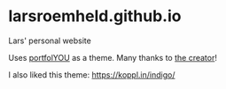 # larsroemheld.github.io
Lars' personal website

Uses [portfolYOU](https://youssefraafatnasry.github.io/portfolYOU/) as a theme. Many thanks to [the creator](https://youssefraafatnasry.github.io/)!

I also liked this theme: https://koppl.in/indigo/
